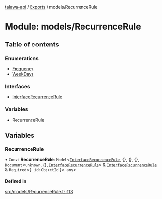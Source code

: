 [talawa-api](../README.md) / [Exports](../modules.md) / models/RecurrenceRule

# Module: models/RecurrenceRule

## Table of contents

### Enumerations

- [Frequency](../enums/models_RecurrenceRule.Frequency.md)
- [WeekDays](../enums/models_RecurrenceRule.WeekDays.md)

### Interfaces

- [InterfaceRecurrenceRule](../interfaces/models_RecurrenceRule.InterfaceRecurrenceRule.md)

### Variables

- [RecurrenceRule](models_RecurrenceRule.md#recurrencerule)

## Variables

### RecurrenceRule

• `Const` **RecurrenceRule**: `Model`\<[`InterfaceRecurrenceRule`](../interfaces/models_RecurrenceRule.InterfaceRecurrenceRule.md), \{\}, \{\}, \{\}, `Document`\<`unknown`, \{\}, [`InterfaceRecurrenceRule`](../interfaces/models_RecurrenceRule.InterfaceRecurrenceRule.md)\> & [`InterfaceRecurrenceRule`](../interfaces/models_RecurrenceRule.InterfaceRecurrenceRule.md) & `Required`\<\{ `_id`: `ObjectId`  \}\>, `any`\>

#### Defined in

[src/models/RecurrenceRule.ts:113](https://github.com/PalisadoesFoundation/talawa-api/blob/53234da/src/models/RecurrenceRule.ts#L113)
